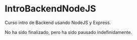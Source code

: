 # IntroBackendNodeJS
Curso intro de Backend usando NodeJS y Express.

No ha sido finalizado, pero ha sido pausado indefinidamente.
